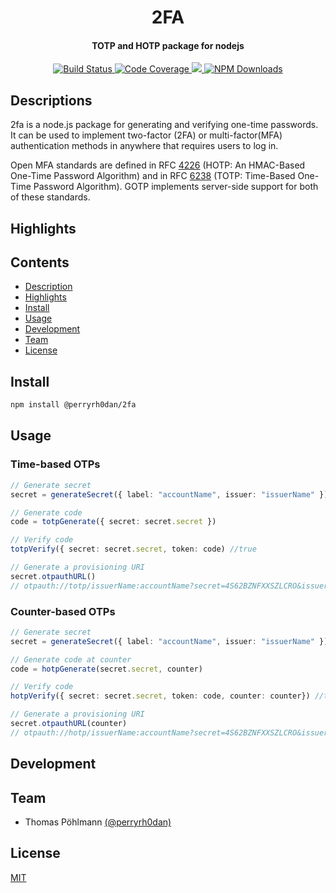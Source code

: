 <h1 align="center">
  2FA
</h1>

<h4 align="center">
  TOTP and HOTP package for nodejs
</h4>

<div align="center">
  <a href="https://travis-ci.org/perryrh0dan/2fa">
    <img alt="Build Status" src="https://travis-ci.org/perryrh0dan/2fa.svg?branch=master" />
  </a>
  <a href="https://codecov.io/gh/perryrh0dan/2fa">
    <img alt="Code Coverage" src="https://codecov.io/gh/perryrh0dan/2fa/branch/master/graph/badge.svg" />
  </a>
  <a href="https://codeclimate.com/github/perryrh0dan/2fa/maintainability">
    <img src="https://api.codeclimate.com/v1/badges/d54f93a65002540e39ea/maintainability" />
  </a>
  <a href="https://www.npmjs.com/package/@perryrh0dan/2fa">
    <img alt="NPM Downloads" src="https://img.shields.io/npm/dt/@perryrh0dan/2fa" />
  </a>
</div>

## Descriptions

2fa is a node.js package for generating and verifying one-time passwords. It can be used to implement two-factor (2FA) or multi-factor(MFA) authentication methods in anywhere that requires users to log in.

Open MFA standards are defined in RFC [4226]([https://tools.ietf.org/html/rfc4226) (HOTP: An HMAC-Based One-Time Password Algorithm) and in RFC [6238](https://tools.ietf.org/html/rfc6238) (TOTP: Time-Based One-Time Password Algorithm). GOTP implements server-side support for both of these standards.

## Highlights

## Contents

- [Description](#description)
- [Highlights](#highlights)
- [Install](#install)
- [Usage](#usage)
- [Development](#development)
- [Team](#team)
- [License](#license)

## Install

```bash
npm install @perryrh0dan/2fa
```

## Usage

### Time-based OTPs

```ts
// Generate secret
secret = generateSecret({ label: "accountName", issuer: "issuerName" })

// Generate code
code = totpGenerate({ secret: secret.secret })

// Verify code
totpVerify({ secret: secret.secret, token: code) //true

// Generate a provisioning URI
secret.otpauthURL()
// otpauth://totp/issuerName:accountName?secret=4S62BZNFXXSZLCRO&issuer=issuerName
```

### Counter-based OTPs

```ts
// Generate secret
secret = generateSecret({ label: "accountName", issuer: "issuerName" })

// Generate code at counter
code = hotpGenerate(secret.secret, counter)

// Verify code
hotpVerify({ secret: secret.secret, token: code, counter: counter}) //true

// Generate a provisioning URI
secret.otpauthURL(counter)
// otpauth://hotp/issuerName:accountName?secret=4S62BZNFXXSZLCRO&issuer=issuerName&counter=counter
```

## Development

## Team

- Thomas Pöhlmann [(@perryrh0dan)](https://github.com/perryrh0dan)

## License

[MIT](https://github.com/perryrh0dan/2fa/blob/master/license.md)
